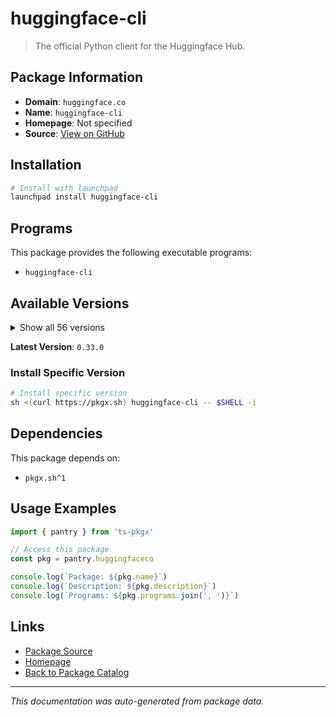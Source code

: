 # huggingface-cli

> The official Python client for the Huggingface Hub.

## Package Information

- **Domain**: `huggingface.co`
- **Name**: `huggingface-cli`
- **Homepage**: Not specified
- **Source**: [View on GitHub](https://github.com/pkgxdev/pantry/tree/main/projects/huggingface.co/package.yml)

## Installation

```bash
# Install with launchpad
launchpad install huggingface-cli
```

## Programs

This package provides the following executable programs:

- `huggingface-cli`

## Available Versions

<details>
<summary>Show all 56 versions</summary>

- `0.33.0`, `0.32.6`, `0.32.5`, `0.32.4`, `0.32.3`
- `0.32.2`, `0.32.1`, `0.32.0`, `0.31.4`, `0.31.2`
- `0.31.0`, `0.30.2`, `0.30.1`, `0.30.0`, `0.29.3`
- `0.29.2`, `0.29.1`, `0.29.0`, `0.28.1`, `0.28.0`
- `0.27.1`, `0.27.0`, `0.26.5`, `0.26.3`, `0.26.2`
- `0.26.1`, `0.26.0`, `0.25.2`, `0.25.1`, `0.25.0`
- `0.24.7`, `0.24.6`, `0.24.5`, `0.24.4`, `0.24.3`
- `0.24.2`, `0.24.1`, `0.24.0`, `0.23.5`, `0.23.4`
- `0.23.3`, `0.23.2`, `0.23.1`, `0.23.0`, `0.22.2`
- `0.22.1`, `0.22.0`, `0.21.4`, `0.21.3`, `0.21.2`
- `0.21.0`, `0.20.3`, `0.20.2`, `0.20.1`, `0.20.0`
- `0.19.4`

</details>

**Latest Version**: `0.33.0`

### Install Specific Version

```bash
# Install specific version
sh <(curl https://pkgx.sh) huggingface-cli -- $SHELL -i
```

## Dependencies

This package depends on:

- `pkgx.sh^1`

## Usage Examples

```typescript
import { pantry } from 'ts-pkgx'

// Access this package
const pkg = pantry.huggingfaceco

console.log(`Package: ${pkg.name}`)
console.log(`Description: ${pkg.description}`)
console.log(`Programs: ${pkg.programs.join(', ')}`)
```

## Links

- [Package Source](https://github.com/pkgxdev/pantry/tree/main/projects/huggingface.co/package.yml)
- [Homepage](#)
- [Back to Package Catalog](../package-catalog.md)

---

*This documentation was auto-generated from package data.*
